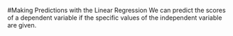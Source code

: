 #Making Predictions with the Linear Regression
We can predict the scores of a dependent variable if the specific values of the independent variable are given.
